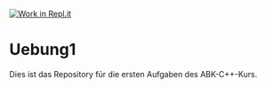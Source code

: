 [![Work in Repl.it](https://classroom.github.com/assets/work-in-replit-14baed9a392b3a25080506f3b7b6d57f295ec2978f6f33ec97e36a161684cbe9.svg)](https://classroom.github.com/online_ide?assignment_repo_id=321713&assignment_repo_type=GroupAssignmentRepo)
# Uebung1

Dies ist das Repository für die ersten Aufgaben des ABK-C++-Kurs.

